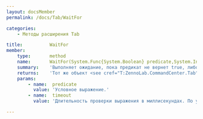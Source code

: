 ```yaml
---
layout: docsMember
permalink: /docs/Tab/WaitFor

categories:
    - Методы расширения Tab

title:          WaitFor
member:
    type:       method
    name:       WaitFor(System.Func{System.Boolean} predicate,System.Int32 timeout)
    summary:    'Выполняет ожидание, пока предикат не вернет true, либо до истечения таймаута.'
    returns:    'Тот же объект <see cref="T:ZennoLab.CommandCenter.Tab" />для Fluent Interface'
    params:
        - name:  predicate
          value: 'Условное выражение.'
        - name:  timeout
          value: 'Длительность проверки выражения в миллисекундах. По умолчанию 5000.'

---
```


